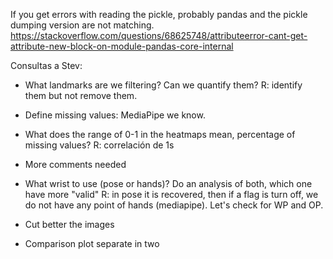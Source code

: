 If you get errors with reading the pickle, probably pandas and the pickle dumping version are not matching.
https://stackoverflow.com/questions/68625748/attributeerror-cant-get-attribute-new-block-on-module-pandas-core-internal


Consultas a Stev:
- What landmarks are we filtering? Can we quantify them?
R: identify them but not remove them.
- Define missing values: MediaPipe we know.

- What does the range of 0-1 in the heatmaps mean, percentage of missing values?
R: correlación de 1s

- More comments needed

- What wrist to use  (pose or hands)? Do an analysis of both, which one have more "valid" 
R: in pose it is recovered, then if a flag is turn off, we do not have any point of hands (mediapipe).  Let's check for WP and OP.

- Cut better the images


- Comparison plot separate in two